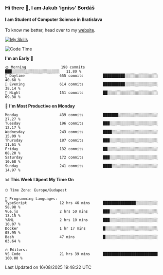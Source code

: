 ### Hi there 👋, I am Jakub 'igniss' Bordáš

#### I am Student of Computer Science in Bratislava
To know me better, head over to my [website](https://bordas.sk).

[![My Skills](https://skillicons.dev/icons?i=js,typescript,html,css,figma,svelte,vue,next,postgresql,nest,express,nodejs)](https://bordas.sk)


<!--START_SECTION:waka-->
![Code Time](http://img.shields.io/badge/Code%20Time-2%2C039%20hrs%2016%20mins-blue)

**I'm an Early 🐤** 

```text
🌞 Morning                190 commits         ███░░░░░░░░░░░░░░░░░░░░░░   11.80 % 
🌆 Daytime                655 commits         ██████████░░░░░░░░░░░░░░░   40.68 % 
🌃 Evening                614 commits         ██████████░░░░░░░░░░░░░░░   38.14 % 
🌙 Night                  151 commits         ██░░░░░░░░░░░░░░░░░░░░░░░   09.38 % 
```
📅 **I'm Most Productive on Monday** 

```text
Monday                   439 commits         ███████░░░░░░░░░░░░░░░░░░   27.27 % 
Tuesday                  196 commits         ███░░░░░░░░░░░░░░░░░░░░░░   12.17 % 
Wednesday                243 commits         ████░░░░░░░░░░░░░░░░░░░░░   15.09 % 
Thursday                 187 commits         ███░░░░░░░░░░░░░░░░░░░░░░   11.61 % 
Friday                   132 commits         ██░░░░░░░░░░░░░░░░░░░░░░░   08.20 % 
Saturday                 172 commits         ███░░░░░░░░░░░░░░░░░░░░░░   10.68 % 
Sunday                   241 commits         ████░░░░░░░░░░░░░░░░░░░░░   14.97 % 
```


📊 **This Week I Spent My Time On** 

```text
🕑︎ Time Zone: Europe/Budapest

💬 Programming Languages: 
TypeScript               12 hrs 46 mins      ███████████████░░░░░░░░░░   58.98 % 
Vue.js                   2 hrs 50 mins       ███░░░░░░░░░░░░░░░░░░░░░░   13.15 % 
YAML                     2 hrs 10 mins       ███░░░░░░░░░░░░░░░░░░░░░░   10.07 % 
Docker                   1 hr 17 mins        █░░░░░░░░░░░░░░░░░░░░░░░░   05.95 % 
Bash                     47 mins             █░░░░░░░░░░░░░░░░░░░░░░░░   03.64 % 

🔥 Editors: 
VS Code                  21 hrs 39 mins      █████████████████████████   100.00 % 
```


 Last Updated on 16/08/2025 19:48:22 UTC
<!--END_SECTION:waka-->
